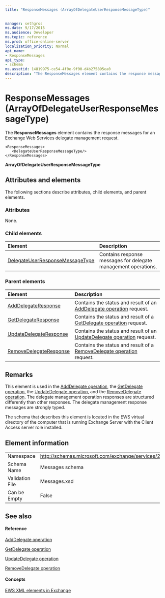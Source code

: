 ```yaml
---
title: "ResponseMessages (ArrayOfDelegateUserResponseMessageType)"
 
 
manager: sethgros
ms.date: 9/17/2015
ms.audience: Developer
ms.topic: reference
ms.prod: office-online-server
localization_priority: Normal
api_name:
- ResponseMessages
api_type:
- schema
ms.assetid: 14819975-ce54-4f0e-9f90-d4b275895ea0
description: "The ResponseMessages element contains the response messages for an Exchange Web Services delegate management request."
---
```


# ResponseMessages (ArrayOfDelegateUserResponseMessageType)

The **ResponseMessages** element contains the response messages for an Exchange Web Services delegate management request. 
  
```
<ResponseMessages>
   <DelegateUserResponseMessageType/>
</ResponseMessages>
```

 **ArrayOfDelegateUserResponseMessageType**
## Attributes and elements

The following sections describe attributes, child elements, and parent elements.
  
### Attributes

None.
  
### Child elements

|**Element**|**Description**|
|:-----|:-----|
|[DelegateUserResponseMessageType](delegateuserresponsemessagetype.md) <br/> |Contains response messages for delegate management operations.  <br/> |
   
### Parent elements

|**Element**|**Description**|
|:-----|:-----|
|[AddDelegateResponse](adddelegateresponse.md) <br/> |Contains the status and result of an [AddDelegate operation](adddelegate-operation.md) request.  <br/> |
|[GetDelegateResponse](getdelegateresponse.md) <br/> |Contains the status and result of a [GetDelegate operation](getdelegate-operation.md) request.  <br/> |
|[UpdateDelegateResponse](updatedelegateresponse.md) <br/> |Contains the status and result of an [UpdateDelegate operation](updatedelegate-operation.md) request.  <br/> |
|[RemoveDelegateResponse](removedelegateresponse.md) <br/> |Contains the status and result of a [RemoveDelegate operation](removedelegate-operation.md) request.  <br/> |
   
## Remarks

This element is used in the [AddDelegate operation](adddelegate-operation.md), the [GetDelegate operation](getdelegate-operation.md), the [UpdateDelegate operation](updatedelegate-operation.md), and the [RemoveDelegate operation](removedelegate-operation.md). The delegate management operation responses are structured differently than other responses. The delegate management response messages are strongly typed.
  
The schema that describes this element is located in the EWS virtual directory of the computer that is running Exchange Server with the Client Access server role installed.
  
## Element information

|||
|:-----|:-----|
|Namespace  <br/> |http://schemas.microsoft.com/exchange/services/2006/messages  <br/> |
|Schema Name  <br/> |Messages schema  <br/> |
|Validation File  <br/> |Messages.xsd  <br/> |
|Can be Empty  <br/> |False  <br/> |
   
## See also

#### Reference

[AddDelegate operation](adddelegate-operation.md)
  
[GetDelegate operation](getdelegate-operation.md)
  
[UpdateDelegate operation](updatedelegate-operation.md)
  
[RemoveDelegate operation](removedelegate-operation.md)
#### Concepts

[EWS XML elements in Exchange](ews-xml-elements-in-exchange.md)


